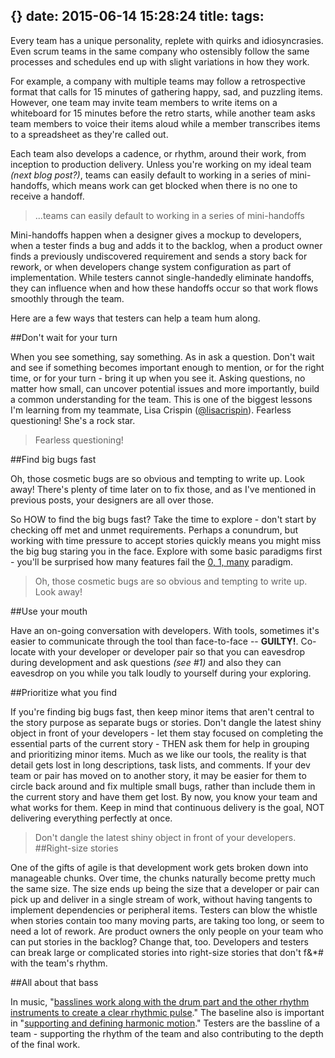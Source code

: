 {}
date: 2015-06-14 15:28:24
title:
tags:
---


Every team has a unique personality, replete with quirks and idiosyncrasies. Even scrum teams in the same company who ostensibly follow the same processes and schedules end up with slight variations in how they work.

For example, a company with multiple teams may follow a retrospective format that calls for 15 minutes of gathering happy, sad, and puzzling items. However, one team may invite team members to write items on a whiteboard for 15 minutes before the retro starts, while another team asks team members to voice their items aloud while a member transcribes items to a spreadsheet as they're called out.

Each team also develops a cadence, or rhythm, around their work, from inception to production delivery.  Unless you're working on my ideal team *(next blog post?)*, teams can easily default to working in a series of mini-handoffs, which means work can get blocked when there is no one to receive a handoff.
>...teams can easily default to working in a series of mini-handoffs

Mini-handoffs happen when a designer gives a mockup to developers, when a tester finds a bug and adds it to the backlog, when a product owner finds a previously undiscovered requirement and sends a story back for rework, or when developers change system configuration as part of implementation.  While testers cannot single-handedly eliminate handoffs, they can influence when and how these handoffs occur so that work flows smoothly through the team.

Here are a few ways that testers can help a team hum along.

##Don't wait for your turn

When you see something, say something. As in ask a question. Don't wait and see if something becomes important enough to mention, or for the right time, or for your turn - bring it up when you see it.  Asking questions, no matter how small, can uncover potential issues and more importantly, build a common understanding for the team.  This is one of the biggest lessons I'm learning from my teammate, Lisa Crispin ([@lisacrispin](https://twitter.com/lisacrispin)).  Fearless questioning!  She's a rock star.
>Fearless questioning!

##Find big bugs fast

Oh, those cosmetic bugs are so obvious and tempting to write up.  Look away!  There's plenty of time later on to fix those, and as I've mentioned in previous posts, your designers are all over those.

So HOW to find the big bugs fast?  Take the time to explore - don't start by checking off met and unmet requirements.  Perhaps a conundrum, but working with time pressure to accept stories quickly means you might miss the big bug staring you in the face.  Explore with some basic paradigms first - you'll be surprised how many features fail the [0, 1, many](https://pragprog.com/book/ehxta/explore-it) paradigm.
>Oh, those cosmetic bugs are so obvious and tempting to write up.  Look away!

##Use your mouth

Have an on-going conversation with developers. With tools, sometimes it's easier to communicate through the tool than face-to-face -- **GUILTY!**.  Co-locate with your developer or developer pair so that you can eavesdrop during development and ask questions *(see #1)* and also they can eavesdrop on you while you talk loudly to yourself during your exploring.

##Prioritize what you find

If you're finding big bugs fast, then keep minor items that aren't central to the story purpose as separate bugs or stories.  Don't dangle the latest shiny object in front of your developers - let them stay focused on completing the essential parts of the current story - THEN ask them for help in grouping and prioritizing minor items.  Much as we like our tools, the reality is that detail gets lost in long descriptions, task lists, and comments. If your dev team or pair has moved on to another story, it may be easier for them to circle back around and fix multiple small bugs, rather than include them in the current story and have them get lost.  By now, you know your team and what works for them. Keep in mind that continuous delivery is the goal, NOT delivering everything perfectly at once.

>Don't dangle the latest shiny object in front of your developers.
##Right-size stories

One of the gifts of agile is that development work gets broken down into manageable chunks.  Over time, the chunks naturally become pretty much the same size.  The size ends up being the size that a developer or pair can pick up and deliver in a single stream of work, without having tangents to implement dependencies or peripheral items.  Testers can blow the whistle when stories contain too many moving parts, are taking too long, or seem to need a lot of rework. Are product owners the only people on your team who can put stories in the backlog?  Change that, too.  Developers and testers can break large or complicated stories into right-size stories that don't f&*# with the team's rhythm.

##All about that bass

In music, "[basslines work along with the drum part and the other rhythm instruments to create a clear rhythmic pulse](https://en.wikipedia.org/?title=Bassline)."  The baseline also is important in "[supporting and defining harmonic motion](https://en.wikipedia.org/?title=Bassline)."  Testers are the bassline of a team - supporting the rhythm of the team and also contributing to the depth of the final work.